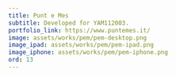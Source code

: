 ```yaml
---
title: Punt e Mes 
subtitle: Developed for YAM112003.
portfolio_link: https://www.puntemes.it/
image: assets/works/pem/pem-desktop.png
image_ipad: assets/works/pem/pem-ipad.png
image_iphone: assets/works/pem/pem-iphone.png
ord: 13
---
```


